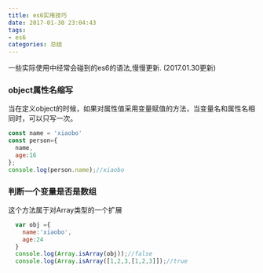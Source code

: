 ```yaml
---
title: es6实用技巧
date: 2017-01-30 23:04:43
tags:
- es6
categories: 总结
---
```


一些实际使用中经常会碰到的es6的语法,慢慢更新.
(2017.01.30更新)
<!--more-->

### object属性名缩写
当在定义object的时候，如果对属性值采用变量赋值的方法，当变量名和属性名相同时，可以只写一次。
```js
const name = 'xiaobo'
const person={
  name,
  age:16
};
console.log(person.name);//xiaobo
```

### 判断一个变量是否是数组
这个方法属于对Array类型的一个扩展

```js
  var obj ={
    name:'xiaobo',
    age:24
  }
  console.log(Array.isArray(obj));//false
  console.log(Array.isArray([1,2,3,[1,2,3]]);//true
```
